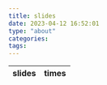 ```yaml
---
title: slides
date: 2023-04-12 16:52:01
type: "about"
categories:
tags:
---
```

|slides|times|
| ------ | ------ |
